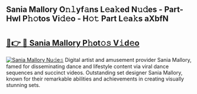 ## Sania Mallory O𝚗𝚕yf𝚊ns L𝚎a𝚔ed N𝚞𝚍es - Part-HwI P𝚑𝚘tos Vi𝚍𝚎o - H𝚘𝚝 Part L𝚎a𝚔s aXbfN

# <h2><a href="http://kfcd49n.oniu.top/?m=Sania+Mallory">🔗👉 🔴 Sania Mallory P𝚑ot𝚘𝚜 V𝚒d𝚎o</a></h2>

[![Sania Mallory Nu𝚍e𝚜](https://i.imgur.com/0qMVB7G.gif)](http://kfcd49n.oniu.top/?m=Sania+Mallory)
Digital artist and amusement provider Sania Mallory, famed for disseminating dance and lifestyle content via viral dance sequences and succinct videos. Outstanding set designer Sania Mallory, known for their remarkable abilities and achievements in creating visually stunning sets.  
